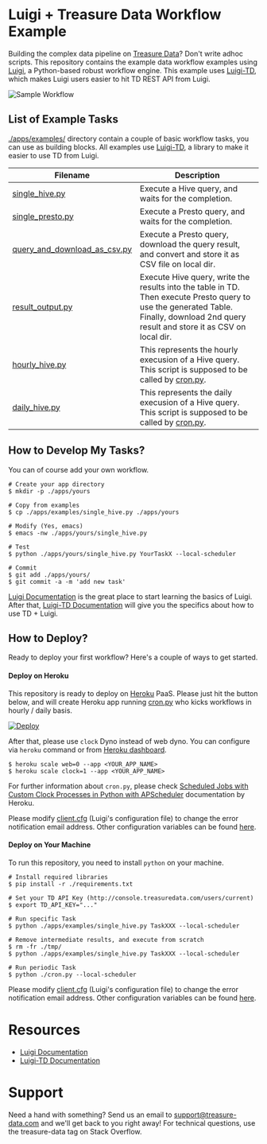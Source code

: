# Luigi + Treasure Data Workflow Example

Building the complex data pipeline on [Treasure Data](http://www.treasuredata.com/)? Don't write adhoc scripts. This repository contains the example data workflow examples using [Luigi](http://luigi.readthedocs.org/en/latest/), a Python-based robust workflow engine. This example uses [Luigi-TD](https://github.com/treasure-data/luigi-td), which makes Luigi users easier to hit TD REST API from Luigi.

![Sample Workflow](http://i.gyazo.com/ccdea082b7f011b961d10a0b043618d5.png)

## List of Example Tasks

[./apps/examples/](https://github.com/treasure-data/luigi-td-example/tree/master/apps/examples) directory contain a couple of basic workflow tasks, you can use as building blocks. All examples use [Luigi-TD](https://github.com/treasure-data/luigi-td), a library to make it easier to use TD from Luigi.

Filename  | Description
------------- | -------------
[single_hive.py](https://github.com/treasure-data/luigi-td-example/blob/master/apps/examples/single_hive.py)|Execute a Hive query, and waits for the completion.
[single_presto.py](https://github.com/treasure-data/luigi-td-example/blob/master/apps/examples/single_presto.py)|Execute a Presto query, and waits for the completion.
[query_and_download_as_csv.py](https://github.com/treasure-data/luigi-td-example/blob/master/apps/examples/query_and_download_as_csv.py)|Execute a Presto query, download the query result, and convert and store it as CSV file on local dir.
[result_output.py](https://github.com/treasure-data/luigi-td-example/blob/master/apps/examples/result_output.py)|Execute Hive query, write the results into the table in TD. Then execute Presto query to use the generated Table. Finally, download 2nd query result and store it as CSV on local dir.
[hourly_hive.py](https://github.com/treasure-data/luigi-td-example/blob/master/apps/examples/hourly_hive.py)|This represents the hourly execusion of a Hive query. This script is supposed to be called by [cron.py](https://github.com/treasure-data/luigi-td-example/blob/master/cron.py).
[daily_hive.py](https://github.com/treasure-data/luigi-td-example/blob/master/apps/examples/daily_hive.py)|This represents the daily execusion of a Hive query. This script is supposed to be called by [cron.py](https://github.com/treasure-data/luigi-td-example/blob/master/cron.py).

## How to Develop My Tasks?

You can of course add your own workflow.


    # Create your app directory
    $ mkdir -p ./apps/yours
    
    # Copy from examples
    $ cp ./apps/examples/single_hive.py ./apps/yours
    
    # Modify (Yes, emacs)
    $ emacs -nw ./apps/yours/single_hive.py
    
    # Test
    $ python ./apps/yours/single_hive.py YourTaskX --local-scheduler
    
    # Commit
    $ git add ./apps/yours/
    $ git commit -a -m 'add new task'

[Luigi Documentation](http://luigi.readthedocs.org/en/latest/) is the great place to start learning the basics of Luigi. After that, [Luigi-TD Documentation](http://luigi-td.readthedocs.org/en/latest/gettingstarted.html) will give you the specifics about how to use TD + Luigi.

## How to Deploy?

Ready to deploy your first workflow? Here's a couple of ways to get started.

#### Deploy on Heroku

This repository is ready to deploy on [Heroku](http://www.heroku.com/) PaaS. Please just hit the button below, and will create Heroku app running [cron.py](https://github.com/treasure-data/luigi-td-example/blob/master/cron.py) who kicks workflows in hourly / daily basis.

[![Deploy](https://www.herokucdn.com/deploy/button.png)](https://heroku.com/deploy)

After that, please use `clock` Dyno instead of web dyno. You can configure via `heroku` command or from [Heroku dashboard](https://dashboard.heroku.com/apps).

    $ heroku scale web=0 --app <YOUR_APP_NAME>
    $ heroku scale clock=1 --app <YOUR_APP_NAME>

For further information about `cron.py`, please check [Scheduled Jobs with Custom Clock Processes in Python with APScheduler](https://devcenter.heroku.com/articles/clock-processes-python) documentation by Heroku.

Please modify [client.cfg](https://github.com/treasure-data/luigi-td-example/blob/master/client.cfg) (Luigi's configuration file) to change the error notification email address. Other configuration variables can be found [here](http://luigi.readthedocs.org/en/latest/configuration.html).

#### Deploy on Your Machine

To run this repository, you need to install `python` on your machine.

    # Install required libraries
    $ pip install -r ./requirements.txt
    
    # Set your TD API Key (http://console.treasuredata.com/users/current)
    $ export TD_API_KEY="..."
    
    # Run specific Task
    $ python ./apps/examples/single_hive.py TaskXXX --local-scheduler
    
    # Remove intermediate results, and execute from scratch
    $ rm -fr ./tmp/
    $ python ./apps/examples/single_hive.py TaskXXX --local-scheduler
    
    # Run periodic Task
    $ python ./cron.py --local-scheduler

Please modify [client.cfg](https://github.com/treasure-data/luigi-td-example/blob/master/client.cfg) (Luigi's configuration file) to change the error notification email address. Other configuration variables can be found [here](http://luigi.readthedocs.org/en/latest/configuration.html).

# Resources

- [Luigi Documentation](http://luigi.readthedocs.org/en/latest/)
- [Luigi-TD Documentation](http://luigi-td.readthedocs.org/en/latest/gettingstarted.html)

# Support

Need a hand with something? Send us an email to support@treasure-data.com and we'll get back to you right away! For technical questions, use the treasure-data tag on Stack Overflow.
